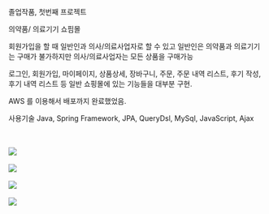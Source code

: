 졸업작품, 첫번째 프로젝트

의약품/ 의료기기 쇼핌몰

회원가입을 할 때 일반인과 의사/의료사업자로 할 수 있고 일반인은 의약품과 의료기기는 구매가 불가하지만 의사/의료사업자는 모든 상품을 구매가능

로그인, 회원가입, 마이페이지, 상품상세, 장바구니, 주문, 주문 내역 리스트, 후기 작성, 후기 내역 리스트 등 일반 쇼핑몰에 있는 기능들을 대부분 구현.

AWS 를 이용해서 배포까지 완료했었음.

사용기술 Java, Spring Framework, JPA, QueryDsl, MySql, JavaScript, Ajax

<br/>
<br/>
<img src="https://user-images.githubusercontent.com/95284639/204142059-9fa7529f-0811-4989-bcab-185277ef7ea8.png">

<br/>
<br/>
<img src="https://user-images.githubusercontent.com/95284639/204142392-9b018e7f-d038-4e68-b41c-f52681986677.png">

<br/>
<br/>
<img src="https://user-images.githubusercontent.com/95284639/204142671-1ad91b7d-2d0a-4560-a9de-ffb16cb84108.png">

<br/>
<br/>
<img src="https://user-images.githubusercontent.com/95284639/204142732-228b9371-1821-424f-8fef-b6d9af9f1649.png">

